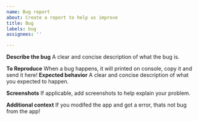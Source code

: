 ```yaml
---
name: Bug report
about: Create a report to help us improve
title: Bug
labels: bug
assignees: ''

---
```


**Describe the bug**
A clear and concise description of what the bug is.

**To Reproduce**
When a bug happens, it will printed on console, copy it and send it here!
**Expected behavior**
A clear and concise description of what you expected to happen.

**Screenshots**
If applicable, add screenshots to help explain your problem.

**Additional context**
If you modifed the app and got a error, thats not bug from the app!
